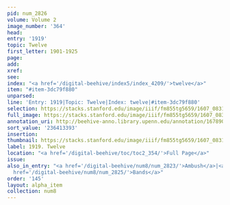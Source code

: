 ```yaml
---
pid: num_2826
volume: Volume 2
image_number: '364'
head:
entry: '1919'
topic: Twelve
first_letter: 1901-1925
page:
add:
xref:
see:
index: "<a href='/digital-beehive/index5/index_4209/'>twelve</a>"
item: "#item-3dc79f880"
unparsed:
line: 'Entry: 1919|Topic: Twelve|Index: twelve|#item-3dc79f880'
selection: https://stacks.stanford.edu/image/iiif/fm855tg5659/1607_0831/905,3393,1362,158/full/0/default.jpg
full_image: https://stacks.stanford.edu/image/iiif/fm855tg5659/1607_0831/full/full/0/default.jpg
annotation_uri: http://beehive-anno.library.upenn.edu/annotation/1678901033292
sort_value: '236413393'
insertion:
thumbnail: https://stacks.stanford.edu/image/iiif/fm855tg5659/1607_0831/905,3393,600,180/250,/0/default.jpg
label: 1919. Twelve
location: "<a href='/digital-beehive/toc/toc2_354/'>Full Page</a>"
issue:
also_in_entry: "<a href='/digital-beehive/num8/num_2823/'>Ambush</a>|<a href='/digital-beehive/num8/num_2824/'>Baal</a>|<a
  href='/digital-beehive/num8/num_2825/'>Bands</a>"
order: '145'
layout: alpha_item
collection: num8
---
```

